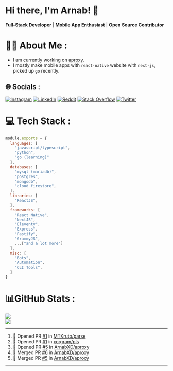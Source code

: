 # Hi there, I'm Arnab! 👋

**Full-Stack Developer** | **Mobile App Enthusiast** | **Open Source Contributor**

# 🧑‍💻 About Me :
* I am currently working on [aproxy](https://github.com/ArnabXD/aproxy).
* I mostly make mobile apps with `react-native` website with `next-js`, picked up `go` recently.

## 🌐 Socials :
[![Instagram](https://img.shields.io/badge/Instagram-%23E4405F.svg?logo=Instagram&logoColor=white)](https://instagram.com/arnabparyali) [![LinkedIn](https://img.shields.io/badge/LinkedIn-%230077B5.svg?logo=linkedin&logoColor=white)](https://linkedin.com/in/arnabparyali) [![Reddit](https://img.shields.io/badge/Reddit-%23FF4500.svg?logo=Reddit&logoColor=white)](https://reddit.com/user/ArnabXD) [![Stack Overflow](https://img.shields.io/badge/-Stackoverflow-FE7A16?logo=stack-overflow&logoColor=white)](https://stackoverflow.com/users/12250600) [![Twitter](https://img.shields.io/badge/Twitter-%231DA1F2.svg?logo=Twitter&logoColor=white)](https://twitter.com/arnabparyali) 

# 💻 Tech Stack :

```js
module.exports = {
  languages: [
    "javascript/typescript",
    "python",
    "go (learning)"
  ],
  databases: [
    "mysql (mariadb)",
    "postgres",
    "mongodb",
    "cloud firestore",
  ],
  libraries: [
    "ReactJS",
  ],
  frameworks: [
    "React Native",
    "NextJS",
    "Eleventy",
    "Express",
    "Fastify",
    "GrammyJS",
    ...["and a lot more"]
  ],
  misc: [
    "Bots",
    "Automation",
    "CLI Tools",
  ]
}
```

# 📊GitHub Stats :
![](https://github-readme-stats.vercel.app/api?username=ArnabXD&theme=tokyonight&hide_border=false&include_all_commits=false&count_private=false)<br/>
![](https://github-readme-stats.vercel.app/api/top-langs/?username=ArnabXD&theme=tokyonight&hide_border=false&include_all_commits=false&count_private=false&layout=compact)

---

<!--START_SECTION:activity-->
1. 💪 Opened PR [#1](undefined) in [MTKruto/parse](https://github.com/MTKruto/parse)
2. 💪 Opened PR [#1](undefined) in [xorgram/pls](https://github.com/xorgram/pls)
3. 💪 Opened PR [#5](undefined) in [ArnabXD/aproxy](https://github.com/ArnabXD/aproxy)
4. 🎉 Merged PR [#6](https://github.com/ArnabXD/aproxy/pull/6) in [ArnabXD/aproxy](https://github.com/ArnabXD/aproxy)
5. 🎉 Merged PR [#5](https://github.com/ArnabXD/aproxy/pull/5) in [ArnabXD/aproxy](https://github.com/ArnabXD/aproxy)
<!--END_SECTION:activity-->

---
